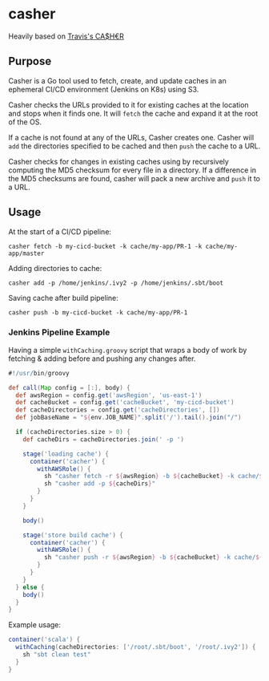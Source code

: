 # casher

Heavily based on [Travis's CA$H€R](https://github.com/travis-ci/casher)

## Purpose

Casher is a Go tool used to fetch, create, and update caches in an ephemeral CI/CD environment (Jenkins on K8s) using S3.

Casher checks the URLs provided to it for existing caches at the location and stops when it finds one. It will `fetch` the cache and expand it at the root of the OS.

If a cache is not found at any of the URLs, Casher creates one. Casher will `add` the directories specified to be cached and then `push` the cache to a URL.

Casher checks for changes in existing caches using by recursively computing the MD5 checksum for every file in a directory. If a difference in the MD5 checksums are found, casher will pack a new archive and `push` it to a URL.

## Usage

At the start of a CI/CD pipeline:

```
casher fetch -b my-cicd-bucket -k cache/my-app/PR-1 -k cache/my-app/master
```

Adding directories to cache:

```
casher add -p /home/jenkins/.ivy2 -p /home/jenkins/.sbt/boot
```

Saving cache after build pipeline:

```
casher push -b my-cicd-bucket -k cache/my-app/PR-1
```

### Jenkins Pipeline Example

Having a simple `withCaching.groovy` script that wraps a body of work by fetching & adding before and pushing any changes after.

```groovy
#!/usr/bin/groovy

def call(Map config = [:], body) {
  def awsRegion = config.get('awsRegion', 'us-east-1')
  def cacheBucket = config.get('cacheBucket', 'my-cicd-bucket')
  def cacheDirectories = config.get('cacheDirectories', [])
  def jobBaseName = "${env.JOB_NAME}".split('/').tail().join("/")

  if (cacheDirectories.size > 0) {
    def cacheDirs = cacheDirectories.join(' -p ')

    stage('loading cache') {
      container('cacher') {
        withAWSRole() {
          sh "casher fetch -r ${awsRegion} -b ${cacheBucket} -k cache/${jobBaseName}"
          sh "casher add -p ${cacheDirs}"
        }
      }
    }

    body()

    stage('store build cache') {
      container('cacher') {
        withAWSRole() {
          sh "casher push -r ${awsRegion} -b ${cacheBucket} -k cache/${jobBaseName}"
        }
      }
    }
  } else {
    body()
  }
}
```

Example usage:

```groovy
container('scala') {
  withCaching(cacheDirectories: ['/root/.sbt/boot', '/root/.ivy2']) {
    sh "sbt clean test"
  }
}
```
